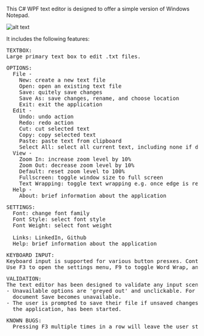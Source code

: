 This C# WPF text editor is designed to offer a simple version of Windows Notepad.

![alt text](https://github.com/thromwill/INFOTC-4400/blob/main/TextEditor/TextEditor.png)

It includes the following features:

<pre>
TEXTBOX:
Large primary text box to edit .txt files.
</pre>
<pre>
OPTIONS:
  File - 
    New: create a new text file
    Open: open an existing text file
    Save: quitely save changes
    Save As: save changes, rename, and choose location
    Exit: exit the application
  Edit - 
    Undo: undo action
    Redo: redo action
    Cut: cut selected text
    Copy: copy selected text
    Paste: paste text from clipboard
    Select All: select all current text, including none if desired
  View - 
    Zoom In: increase zoom level by 10%
    Zoom Out: decrease zoom level by 10%
    Default: reset zoom level to 100%
    Fullscreen: toggle window size to full screen
    Text Wrapping: toggle text wrapping e.g. once edge is reached, text can go to next line or horizontal scroll bar can appear
  Help - 
    About: brief information about the application
</pre>
<pre>
SETTINGS:
  Font: change font family
  Font Style: select font style
  Font Weight: select font weight
  
  Links: LinkedIn, Github
  Help: brief information about the application
</pre>
<pre>
KEYBOARD INPUT:
Keyboard input is supported for various button presxes. Controls are listed in the options menus.
Use F3 to open the settings menu, F9 to toggle Word Wrap, and F11 to toggle fullscreen mode.
</pre>
<pre>
VALIDATION:
The text editor has been designed to validate any input scendario Examples include:
- Unavailable options are 'greyed out' and unclickable. For example, if there have been no changes to a 
  document Save becomes unavailable.
- The user is prompted to save their file if unsaved changes have been made and an unsaafe action, like closing
  the application, has been started.
</pre>
<Pre>
KNOWN BUGS:
  Pressing F3 multiple times in a row will leave the user stranded in the settings menu
</pre>
